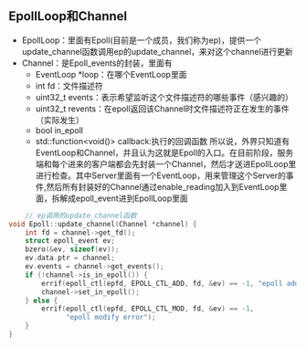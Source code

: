 ## EpollLoop和Channel
- EpollLoop：里面有Epoll(目前是一个成员，我们称为ep)，提供一个update_channel函数调用ep的update_channel，来对这个channel进行更新
- Channel：是Epoll_events的封装，里面有
    - EventLoop *loop：在哪个EventLoop里面
    - int fd：文件描述符
    - uint32_t events：表示希望监听这个文件描述符的哪些事件（感兴趣的）
    - uint32_t revents：在epoll返回该Channel时文件描述符正在发生的事件（实际发生）
    - bool in_epoll
    - std::function<void()> callback:执行的回调函数
所以说，外界只知道有EventLoop和Channel，并且认为这就是Epoll的入口。在目前阶段，服务端和每个进来的客户端都会先封装一个Channel，然后才送进EpollLoop里进行检查。其中Server里面有一个EventLoop，用来管理这个Server的事件,然后所有封装好的Channel通过enable_reading加入到EventLoop里面，拆解成epoll_event进到EpollLoop里面
~~~ cpp
    // ep调用的update_channel函数
void Epoll::update_channel(Channel *channel) {
    int fd = channel->get_fd();
    struct epoll_event ev;
    bzero(&ev, sizeof(ev));
    ev.data.ptr = channel;
    ev.events = channel->get_events();
    if (!channel->is_in_epoll()) {
        errif(epoll_ctl(epfd, EPOLL_CTL_ADD, fd, &ev) == -1, "epoll add error");
        channel->set_in_epoll();
    } else {
        errif(epoll_ctl(epfd, EPOLL_CTL_MOD, fd, &ev) == -1,
              "epoll modify error");
    }
}
~~~